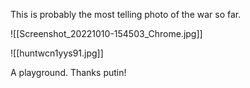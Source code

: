 This is probably the most telling photo of the war so far.

![[Screenshot_20221010-154503_Chrome.jpg]]

![[huntwcn1yys91.jpg]]

A playground. Thanks putin!